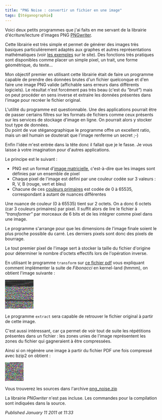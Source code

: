 ```yaml
---
title: "PNG Noise : convertir un fichier en une image"
tags: [Stéganographie]
---
```


Voici deux petits programmes que j'ai faits en me servant de la librairie d'écriture/lecture d'images PNG [PNGwriter](http://pngwriter.sourceforge.net/).  

Cette librairie est très simple et permet de générer des images très basiques particulièrement adaptés aux graphes et autres représentations mathématiques (voir [les exemples](http://pngwriter.sourceforge.net/) sur le site). Des fonctions très pratiques sont disponibles comme placer un simple pixel, un trait, une forme géométrique, du texte...  

Mon objectif premier en utilisant cette librairie était de faire un programme capable de prendre des données brutes d'un fichier quelconque et d'en faire une image PNG valide (affichable sans erreurs dans différents logiciels). Le résultat n'est forcément pas très beau (c'est du *"bruit"*) mais on peut procéder en sens inverse et extraire les données présentes dans l'image pour recréer le fichier original.  

L'utilité du programme est questionnable. Une des applications pourrait être de passer certains filtres sur les formats de fichiers comme ceux présents sur les services de stockage d'image en ligne. On pourrait alors y stocker tout type de données.  
Du point de vue stéganographique le programme offre un excellent ratio, mais un œil humain se douterait que l'image renferme un secret ;-)   

Enfin l'idée m'est entrée dans la tête donc il fallait que je le fasse. Je vous laisse à votre imagination pour d'autres applications.  

Le principe est le suivant :  

* PNG est un format d'[image matricielle](http://fr.wikipedia.org/wiki/Image_matricielle), c'est-à-dire que les images sont définies par un ensemble de pixel
* Chaque pixel de l'image est défini par une couleur codée sur 3 valeurs : R, V, B (rouge, vert et bleu)
* Chacune de ces [couleurs primaires](http://fr.wikipedia.org/wiki/Couleur_primaire) est codée de 0 à 65535, correspondant à autant de nuances différentes

Une nuance de couleur (0 à 65535) tient sur 2 octets. On a donc 6 octets (car 3 couleurs primaires) par pixel. Il suffit alors de lire le fichier à *"transformer"* par morceaux de 6 bits et de les intégrer comme pixel dans une image.  

Le programme s'arrange pour que les dimensions de l'image finale soient le plus proche possible du carré. Les derniers pixels sont donc des pixels de bourrage.  

Le tout premier pixel de l'image sert à stocker la taille du fichier d'origine pour déterminer le nombre d'octets effectifs lors de l'opération inverse.  

En utilisant le programme `transform` sur [ce fichier pdf](http://www.mulix.org/lectures/tau_linux_workshop/kernel_modules.pdf) vous expliquant comment implémenter la suite de *Fibonacci* en kernel-land (hmmm), on obtient l'image suivante :  

![Kernel Module as PNG](/assets/img/kern_module.png)

Le programme `extract` sera capable de retrouver le fichier original à partir de cette image.  

C'est aussi intéressant, car ça permet de voir tout de suite les répétitions présentes dans un fichier : les zones unies de l'image représentent les zones du fichier qui gagneraient à être compressées.  

Ainsi si on régénère une image à partir du fichier PDF une fois compressé avec bzip2 on obtient :  

![Kernel Module compressed as PNG](/assets/img/kern_mod_bz2.png)

Vous trouverez les sources dans l'archive [png_noise.zip](/assets/data/png_noise.zip)  

La librairie _PNGwriter_ n'est pas incluse. Les commandes pour la compilation sont indiquées dans la source.

*Published January 11 2011 at 11:33*

